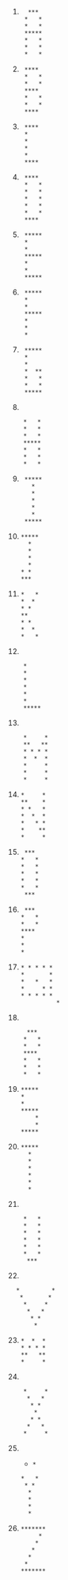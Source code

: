 1) 
         *** 
        *   *
        *   *
        *****
        *   *
        *   *
        *   *

2)      **** 
        *   *
        *   *
        **** 
        *   *
        *   *
        ****

3)     
        ****
        *
        *
        *
        *
        ****

4)    
        **** 
        *   *
        *   *
        *   *
        *   *
        *   *
        ****

5)    
        *****
        *
        *
        *****
        *
        *
        *****

6)      
        *****
        *
        *
        *****
        *
        *
        *
7)  
        *****
        *
        *
        *  **
        *   *
        *   *
        *****

8) 

        *   *
        *   *
        *   *
        *****
        *   *
        *   *
        *   *

9)   
        *****
          *
          *
          *
          *
          *
        ***** 

10)   
        *****
          *  
          *  
          *  
          *  
        * *  
        *** 

11) 
        *   *
        *  * 
        * *  
        **   
        * *  
        *  * 
        *   *
12) 

        *    
        *
        *
        *
        *
        *
        *****
13) 

        *     *
        **   **
        * * * *
        *  *  *
        *     *
        *     *
        *     *

14) 
        *     *
        **    *
        * *   *
        *  *  *
        *   * *
        *    **
        *     *

15) 
         *** 
        *   *
        *   *
        *   *
        *   *
        *   *
         ***  

16) 
         *** 
        *   *
        *   *
        ****
        *
        *
        *
17) 
        * * * * *  
        *       *
        *   *   *
        *     * *
        * * * * *
                  *
18) 

         *** 
        *   *
        *   *
        ****
        *   *
        *   *
        *   *   
19) 
        *****
        *
        *
        *****
            *
            *
        *****
20) 
        *****
          *
          *
          *
          *
          *
          *
21) 

        *   *
        *   *
        *   *
        *   *
        *   *
        *   *
         ***
22) 

      *         *
       *       *
        *     *
         *   *
          * *
           *

23) 
        *  *  *
        * * * *
        **   **
        *     *
24) 

        *     *
         *   *
          * *
           *
          * *  
         *   *
        *     *
25)  
       *     *
        *   *
         * *
          *
          *
          *
          *
26) 
        *******
             *
            *  
           *
          *
         *
        *******